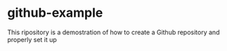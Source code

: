 # github-example
This ripository is  a demostration of how to create a Github  repository and properly set it up 
